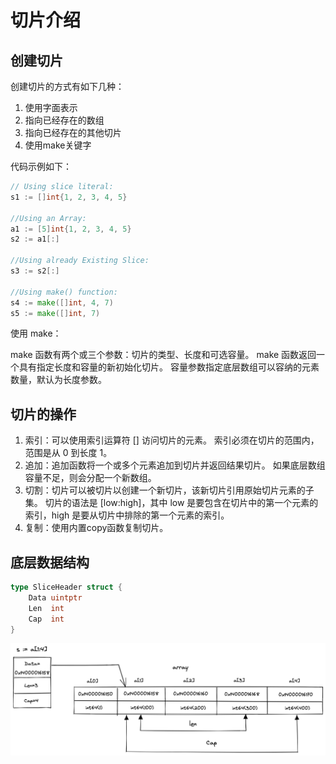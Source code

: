 # 切片介绍

## 创建切片

创建切片的方式有如下几种：
1. 使用字面表示
2. 指向已经存在的数组
3. 指向已经存在的其他切片
4. 使用make关键字

代码示例如下：
```go
// Using slice literal:
s1 := []int{1, 2, 3, 4, 5}

//Using an Array:
a1 := [5]int{1, 2, 3, 4, 5}
s2 := a1[:]

//Using already Existing Slice:
s3 := s2[:]

//Using make() function:
s4 := make([]int, 4, 7)
s5 := make([]int, 7)
```

使用 make：

make 函数有两个或三个参数：切片的类型、长度和可选容量。 make 函数返回一个具有指定长度和容量的新初始化切片。 容量参数指定底层数组可以容纳的元素数量，默认为长度参数。

## 切片的操作
1. 索引：可以使用索引运算符 [] 访问切片的元素。 索引必须在切片的范围内，范围是从 0 到长度 1。
2. 追加：追加函数将一个或多个元素追加到切片并返回结果切片。 如果底层数组容量不足，则会分配一个新数组。
3. 切割：切片可以被切片以创建一个新切片，该新切片引用原始切片元素的子集。 切片的语法是 [low:high]，其中 low 是要包含在切片中的第一个元素的索引，high 是要从切片中排除的第一个元素的索引。
4. 复制：使用内置copy函数复制切片。

## 底层数据结构

```go
type SliceHeader struct {
	Data uintptr
	Len  int
	Cap  int
}
```

![slice deep struct](resource/slice.png)